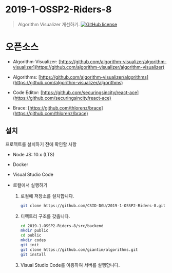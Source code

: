 # 2019-1-OSSP2-Riders-8

> Algorithm Visualizer 개선하기.
[![GitHub license](https://img.shields.io/github/license/algorithm-visualizer/algorithm-visualizer.svg?style=flat-square)](https://github.com/algorithm-visualizer/algorithm-visualizer/blob/master/LICENSE)

# 오픈소스

- Algorithm-Visualizer: [https://github.com/algorithm-visualizer/algorithm-visualizer](https://github.com/algorithm-visualizer/algorithm-visualizer)

- Algorithms: [https://github.com/algorithm-visualizer/algorithms](https://github.com/algorithm-visualizer/algorithms)

- Code Editor: [https://github.com/securingsincity/react-ace](https://github.com/securingsincity/react-ace)

- Brace: [https://github.com/thlorenz/brace](https://github.com/thlorenz/brace)

## 설치

프로젝트를 설치하기 전에 확인할 사항
- Node JS: 10.x (LTS)
- Docker
- Visual Studio Code


- 로컬에서 실행하기
    1. 로컬에 저장소를 설치합니다.

        ``` bash
        git clone https://github.com/CSID-DGU/2019-1-OSSP2-Riders-8.git
        ```

    2. 디렉토리 구조를 갖춥니다.

        ``` bash
        cd 2019-1-OSSP2-Riders-8/src/backend
        mkdir public
        cd public
        mkdir codes
        git init
        git clone https://github.com/giantim/algorithms.git
        git install
        ```

    3. Visual Studio Code를 이용하여 서버를 실행합니다.